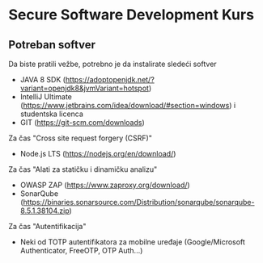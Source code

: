 # Secure Software Development Kurs

## Potreban softver

Da biste pratili vežbe, potrebno je da instalirate sledeći softver

* JAVA 8 SDK (https://adoptopenjdk.net/?variant=openjdk8&jvmVariant=hotspot)
* IntelliJ Ultimate (https://www.jetbrains.com/idea/download/#section=windows) i studentska licenca
* GIT (https://git-scm.com/downloads)

Za čas "Cross site request forgery (CSRF)"
* Node.js LTS (https://nodejs.org/en/download/)

Za čas "Alati za statičku i dinamičku analizu"
* OWASP ZAP (https://www.zaproxy.org/download/)
* SonarQube (https://binaries.sonarsource.com/Distribution/sonarqube/sonarqube-8.5.1.38104.zip)

Za čas "Autentifikacija"
* Neki od TOTP autentifikatora za mobilne uređaje (Google/Microsoft Authenticator, FreeOTP, OTP Auth...)
